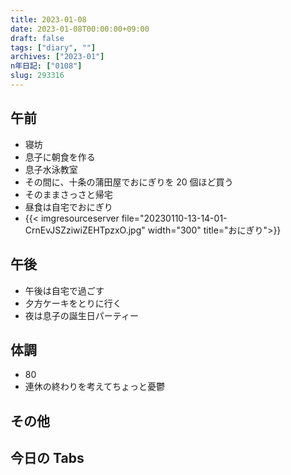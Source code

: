 ```yaml
---
title: 2023-01-08
date: 2023-01-08T00:00:00+09:00
draft: false
tags: ["diary", ""]
archives: ["2023-01"]
n年日記: ["0108"]
slug: 293316
---
```


## 午前

- 寝坊
- 息子に朝食を作る
- 息子水泳教室
- その間に、十条の蒲田屋でおにぎりを 20 個ほど買う
- そのままさっさと帰宅
- 昼食は自宅でおにぎり
- {{< imgresourceserver file="20230110-13-14-01-CrnEvJSZziwiZEHTpzxO.jpg" width="300" title="おにぎり">}}

## 午後

- 午後は自宅で過ごす
- 夕方ケーキをとりに行く
- 夜は息子の誕生日パーティー

## 体調

- 80
- 連休の終わりを考えてちょっと憂鬱

## その他

## 今日の Tabs
